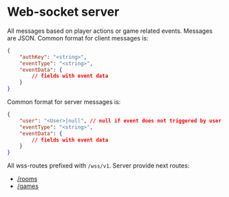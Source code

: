 # Web-socket server

All messages based on player actions or game related events. Messages are JSON. Common format for client messages is:

```json
{
    "authKey": "<string>", 
    "eventType": "<string>",
    "eventData": {
        // fields with event data
    }
}
```

Common format for server messages is:
```json
{
    "user": "<User>|null", // null if event does not triggered by user, e.g. from game server 
    "eventType": "<string>",
    "eventData": {
        // fields with event data
    }
}
```

All wss-routes prefixed with `/wss/v1`. Server provide next routes:

- [/rooms](./rooms.md)
- [/games](./games.md)